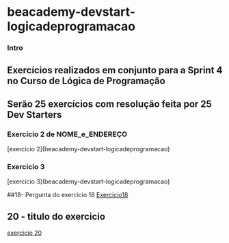 # beacademy-devstart-logicadeprogramacao

### Intro

## Exercícios realizados em conjunto para a Sprint 4 no Curso de Lógica de Programação

## Serão 25 exercícios com resolução feita por 25 Dev Starters

### Exercício 2 de NOME_e_ENDEREÇO
[exercicio 2](beacademy-devstart-logicadeprogramacao\)

### Exercício 3
[exercicio 3](beacademy-devstart-logicadeprogramacao\)

##18- Pergunta do exercicio 18
[Exercicio18](https://github.com/rejota23/beacademy-devstart-logicadeprogramacao/blob/b8e5aec06ff062346ef4154e06130a7e6f6244e6/exercicio%2018.txt)

## 20 - titulo do exercicio
[exercicio 20](beacademy-devstart-logicadeprogramacao\exercicio20\exercicio20.txt)